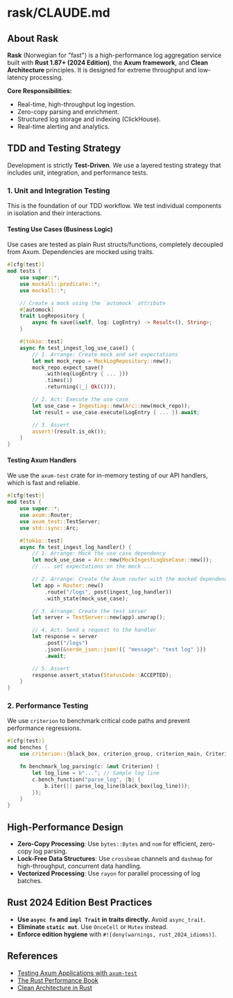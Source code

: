 # rask/CLAUDE.md

<!-- Model Configuration -->
<!-- ALWAYS use claude-4-sonnet for this project -->

## About Rask

**Rask** (Norwegian for "fast") is a high-performance log aggregation service built with **Rust 1.87+ (2024 Edition)**, the **Axum framework**, and **Clean Architecture** principles. It is designed for extreme throughput and low-latency processing.

**Core Responsibilities:**
-   Real-time, high-throughput log ingestion.
-   Zero-copy parsing and enrichment.
-   Structured log storage and indexing (ClickHouse).
-   Real-time alerting and analytics.

## TDD and Testing Strategy

Development is strictly **Test-Driven**. We use a layered testing strategy that includes unit, integration, and performance tests.

### 1. Unit and Integration Testing

This is the foundation of our TDD workflow. We test individual components in isolation and their interactions.

#### Testing Use Cases (Business Logic)

Use cases are tested as plain Rust structs/functions, completely decoupled from Axum. Dependencies are mocked using traits.

```rust
#[cfg(test)]
mod tests {
    use super::*;
    use mockall::predicate::*;
    use mockall::*;

    // Create a mock using the `automock` attribute
    #[automock]
    trait LogRepository {
        async fn save(&self, log: LogEntry) -> Result<(), String>;
    }

    #[tokio::test]
    async fn test_ingest_log_use_case() {
        // 1. Arrange: Create mock and set expectations
        let mut mock_repo = MockLogRepository::new();
        mock_repo.expect_save()
            .with(eq(LogEntry { ... }))
            .times(1)
            .returning(|_| Ok(()));

        // 2. Act: Execute the use case
        let use_case = IngestLog::new(Arc::new(mock_repo));
        let result = use_case.execute(LogEntry { ... }).await;

        // 3. Assert
        assert!(result.is_ok());
    }
}
```

#### Testing Axum Handlers

We use the `axum-test` crate for in-memory testing of our API handlers, which is fast and reliable.

```rust
#[cfg(test)]
mod tests {
    use super::*;
    use axum::Router;
    use axum_test::TestServer;
    use std::sync::Arc;

    #[tokio::test]
    async fn test_ingest_log_handler() {
        // 1. Arrange: Mock the use case dependency
        let mock_use_case = Arc::new(MockIngestLogUseCase::new());
        // ... set expectations on the mock ...

        // 2. Arrange: Create the Axum router with the mocked dependency
        let app = Router::new()
            .route("/logs", post(ingest_log_handler))
            .with_state(mock_use_case);

        // 3. Arrange: Create the test server
        let server = TestServer::new(app).unwrap();

        // 4. Act: Send a request to the handler
        let response = server
            .post("/logs")
            .json(&serde_json::json!({ "message": "test log" }))
            .await;

        // 5. Assert
        response.assert_status(StatusCode::ACCEPTED);
    }
}
```

### 2. Performance Testing

We use `criterion` to benchmark critical code paths and prevent performance regressions.

```rust
#[cfg(test)]
mod benches {
    use criterion::{black_box, criterion_group, criterion_main, Criterion};

    fn benchmark_log_parsing(c: &mut Criterion) {
        let log_line = b"..."; // Sample log line
        c.bench_function("parse_log", |b| {
            b.iter(|| parse_log_line(black_box(log_line)));
        });
    }
}
```

## High-Performance Design

-   **Zero-Copy Processing**: Use `bytes::Bytes` and `nom` for efficient, zero-copy log parsing.
-   **Lock-Free Data Structures**: Use `crossbeam` channels and `dashmap` for high-throughput, concurrent data handling.
-   **Vectorized Processing**: Use `rayon` for parallel processing of log batches.

## Rust 2024 Edition Best Practices

-   **Use `async fn` and `impl Trait` in traits directly.** Avoid `async_trait`.
-   **Eliminate `static mut`**. Use `OnceCell` or `Mutex` instead.
-   **Enforce edition hygiene** with `#![deny(warnings, rust_2024_idioms)]`.

## References

-   [Testing Axum Applications with `axum-test`](https://crates.io/crates/axum-test)
-   [The Rust Performance Book](https://nnethercote.github.io/perf-book/)
-   [Clean Architecture in Rust](https://kigawas.me/blog/2024-02-18-rust-clean-architecture.html)
